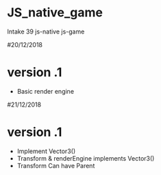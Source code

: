 # JS_native_game
Intake 39 js-native js-game 


#20/12/2018
# version .1
 - Basic render engine 
 
#21/12/2018
# version .1
 - Implement Vector3() 
 - Transform & renderEngine implements Vector3()
 - Transform Can have Parent
 